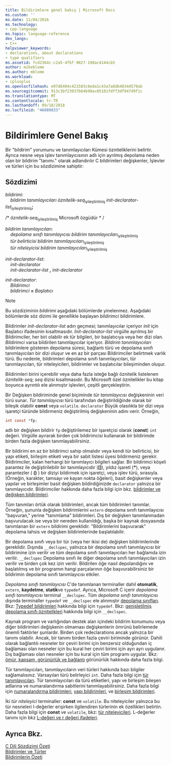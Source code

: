 ```yaml
---
title: Bildirimlere genel bakış | Microsoft Docs
ms.custom: ''
ms.date: 11/04/2016
ms.technology:
- cpp-language
ms.topic: language-reference
dev_langs:
- C++
helpviewer_keywords:
- declarations, about declarations
- type qualifiers
ms.assetid: fcd2364c-c2a5-4fbf-9027-19dac4144cb5
author: mikeblome
ms.author: mblome
ms.workload:
- cplusplus
ms.openlocfilehash: e97d6404c421583c8eda1c43a7a8db48344579ab
ms.sourcegitcommit: 913c3bf23937b64b90ac05181fdff3df947d9f1c
ms.translationtype: MT
ms.contentlocale: tr-TR
ms.lasthandoff: 09/18/2018
ms.locfileid: "46089833"
---
```

# <a name="overview-of-declarations"></a>Bildirimlere Genel Bakış

Bir "bildirim" yorumunu ve tanımlayıcıları Kümesi özniteliklerini belirtir. Ayrıca nesne veya işlev tanımlayıcısının adlı için ayrılmış depolama neden olan bir bildirim "tanımı." olarak adlandırılır C bildirimleri değişkenler, İşlevler ve türleri için bu sözdizimine sahiptir:

## <a name="syntax"></a>Sözdizimi

*bildirimi*:<br/>
&nbsp;&nbsp;&nbsp;&nbsp;*bildirim tanımlayıcıları* *öznitelik-seq*<sub>iyileştirilmiş</sub> *init-declarator-list*<sub>iyileştirilmiş</sub>**;**

/\* *öznitelik-seq*<sub>iyileştirilmiş</sub> Microsoft özgüdür * /

*bildirim tanımlayıcıları*:<br/>
&nbsp;&nbsp;&nbsp;&nbsp;*depolama sınıfı tanımlayıcısı* *bildirim tanımlayıcıları*<sub>iyileştirilmiş</sub><br/>
&nbsp;&nbsp;&nbsp;&nbsp;*tür belirticisi* *bildirim tanımlayıcıları*<sub>iyileştirilmiş</sub><br/>
&nbsp;&nbsp;&nbsp;&nbsp;*tür niteleyicisi* *bildirim tanımlayıcıları*<sub>iyileştirilmiş</sub>

*init-declarator-list*:<br/>
&nbsp;&nbsp;&nbsp;&nbsp;*init-declarator*<br/>
&nbsp;&nbsp;&nbsp;&nbsp;*init-declarator-list* **,** *init-declarator*

*init-declarator*:<br/>
&nbsp;&nbsp;&nbsp;&nbsp;*Bildirimci*<br/>
&nbsp;&nbsp;&nbsp;&nbsp;*bildirimci* **=** *Başlatıcı*

> [!NOTE]
> Bu sözdiziminin *bildirimi* aşağıdaki bölümlerde yinelenmez. Aşağıdaki bölümlerde söz dizimi ile genellikle başlayan *bildirimci* bildirimlere.

Bildirimler *init-declarator-list* adın geçmesi; tanımlayıcılar içeriyor *init* için Başlatıcı ifadesinin kısaltmasıdır. *İnit-declarator-list* virgülle ayrılmış bir Bildirimciler, her biri olabilir ek tür bilgileri, bir başlatıcıya veya her dizi olan. *Bildirimci* varsa bildirilen tanımlayıcılar içeriyor. *Bildirim tanımlayıcıları* bildirimlere gösteren depolama süresi, bağlantı türü ve depolama sınıfı tanımlayıcıları bir dizi oluşur ve en az bir parçası Bildirimciler belirtmek varlık türü. Bu nedenle, bildirimleri depolama sınıfı tanımlayıcıları, tür tanımlayıcıları, tür niteleyicileri, bildirimler ve başlatıcılar bileşiminden oluşur.

Bildirimleri birini içerebilir veya daha fazla isteğe bağlı öznitelik listelenen *öznitelik-seq*; *seq* dizisi kısaltmasıdır. Bu Microsoft özel öznitelikler bu kitap boyunca ayrıntılı ele alınmıştır işlevleri, çeşitli gerçekleştirin.

Bir Değişken bildiriminde genel biçiminde *tür tanımlayıcısı* değişkeninin veri türü sunar. *Tür tanımlayıcısı* türü tarafından değiştirildiğinde olarak bir bileşik olabilir **const** veya `volatile`. `declarator` Büyük olasılıkla bir dizi veya işaretçi türünde bildirmeniz değiştirilmiş değişkeninin adını verir. Örneğin,

```C
int const *fp;
```

adlı bir değişken bildirir `fp` değiştirilemez bir işaretçisi olarak (**const**) `int` değeri. Virgülle ayırarak birden çok bildirimcisi kullanarak bir bildirimde birden fazla değişken tanımlayabilirsiniz.

Bir bildirimi en az bir bildirimci sahip olmalıdır veya kendi tür belirticisi, bir yapı etiketi, birleşim etiketi veya bir sabit listesi üyesi bildirmeniz gerekir. Bildirimciler, kalan herhangi bir tanımlayıcı bilgileri sağlar. Bir bildirimci köşeli parantez ile değiştirilebilir bir tanımlayıcıdır (**[]**), yıldız işareti (<strong>\*</strong>), veya parantezler ( **()** ) bir diziyi bildirmek için işaretçi, veya işlev türü, sırasıyla. (Örneğin, karakter, tamsayı ve kayan nokta öğeleri), basit değişkenler veya yapılar ve birleşimler basit değişken bildirdiğinizde `declarator` yalnızca bir tanımlayıcıdır. Bildirimciler hakkında daha fazla bilgi için bkz. [bildirimler ve değişken bildirimleri](../c-language/declarators-and-variable-declarations.md).

Tüm tanımları örtük olarak bildirimleri, ancak tüm bildirimleri tanımlar. Örneğin, şununla değişken bildirimlerini `extern` depolama sınıfı tanımlayıcısı "başvuran," yerine "tanımlama" bildirimleri. Dış bir değişken tanımlanmadan başvurulacak ise veya bir nereden kullanıldığı, başka bir kaynak dosyasında tanımlanan bir `extern` bildirimi gereklidir. "Bildirimlerini başvurarak" depolama tahsis ve değişken bildirimlerinde başlatılabilir.

Bir depolama sınıfı veya bir tür (veya her ikisi de) değişken bildirimlerinde gereklidir. Dışında `__declspec`, yalnızca bir depolama sınıfı tanımlayıcısı bir bildirimine izin verilir ve tüm depolama sınıfı tanımlayıcıları her bağlamda izin verilir. `__declspec` Depolama sınıfı ile diğer depolama sınıfı tanımlayıcıları izin verilir ve birden çok kez izin verilir. Bildirilen öğe nasıl depolandığını ve başlatılmış ve bir programın hangi parçalarının öğe başvurabilirsiniz bir bildirimin depolama sınıfı tanımlayıcısı etkiler.

*Depolama sınıfı tanımlayıcısı* C'de tanımlanan terminaller dahil **otomatik**, `extern`, **kaydetme**, **statik**ve `typedef`. Ayrıca, Microsoft C içerir *depolama sınıfı tanımlayıcısı* terminal `__declspec`. Tüm *depolama sınıfı tanımlayıcısı* dışında terminaller `typedef` ve `__declspec` ele alınmıştır [depolama sınıfları](../c-language/c-storage-classes.md). Bkz: [Typedef bildirimleri](../c-language/typedef-declarations.md) hakkında bilgi için `typedef`. Bkz: [genişletilmiş depolama sınıfı öznitelikleri](../c-language/c-extended-storage-class-attributes.md) hakkında bilgi için `__declspec`.

Kaynak program ve varlığından destek alan içindeki bildirim konumunu veya diğer bildirimleri değişkenin olmaması değişkenlerin ömrünü belirlemede önemli faktörler şunlardır. Birden çok redeclarations ancak yalnızca bir tanımı olabilir. Ancak, bir tanımı birden fazla çeviri biriminde görünür. Dahili olarak bağlantılı nesneler bir çeviri birimi için benzersiz olduğundan iç bağlaması olan nesneler için bu kural her çeviri birimi için ayrı ayrı uygulanır. Dış bağlaması olan nesneler için bu kural için tüm programı uygular. Bkz: [ömür, kapsam, görünürlük ve bağlantı](../c-language/lifetime-scope-visibility-and-linkage.md) görünürlük hakkında daha fazla bilgi.

Tür tanımlayıcıları, tanımlayıcıların veri türleri hakkında bazı bilgiler sağlamalısınız. Varsayılan türü belirleyici `int`. Daha fazla bilgi için [tür tanımlayıcıları](../c-language/c-type-specifiers.md). Tür tanımlayıcıları da türü etiketleri, yapı ve birleşim bileşen adlarına ve numaralandırma sabitlerini tanımlayabilirsiniz. Daha fazla bilgi için [numaralandırma bildirimleri](../c-language/c-enumeration-declarations.md), [yapı bildirimleri](../c-language/structure-declarations.md), ve [birleşim bildirimleri](../c-language/union-declarations.md).

İki *tür niteleyici* terminaller: **const** ve `volatile`. Bu niteleyiciler yalnızca bu tür nesneleri l-değerler erişirken ilgilendiren türlerinin ek özellikleri belirtin. Daha fazla bilgi için **const** ve `volatile`, bkz: [tür niteleyicileri](../c-language/type-qualifiers.md). L-değerler tanımı için bkz [L-değeri ve r değeri ifadeleri](../c-language/l-value-and-r-value-expressions.md).

## <a name="see-also"></a>Ayrıca Bkz.

[C Dili Sözdizimi Özeti](../c-language/c-language-syntax-summary.md)<br/>
[Bildirimler ve Türler](../c-language/declarations-and-types.md)<br/>
[Bildirimlerin Özeti](../c-language/summary-of-declarations.md)